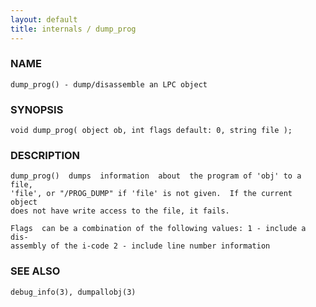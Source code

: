 ```yaml
---
layout: default
title: internals / dump_prog
---
```


### NAME

    dump_prog() - dump/disassemble an LPC object


### SYNOPSIS

    void dump_prog( object ob, int flags default: 0, string file );


### DESCRIPTION

    dump_prog()  dumps  information  about  the program of 'obj' to a file,
    'file', or "/PROG_DUMP" if 'file' is not given.  If the current  object
    does not have write access to the file, it fails.

    Flags  can be a combination of the following values: 1 - include a dis‐
    assembly of the i-code 2 - include line number information


### SEE ALSO

    debug_info(3), dumpallobj(3)
